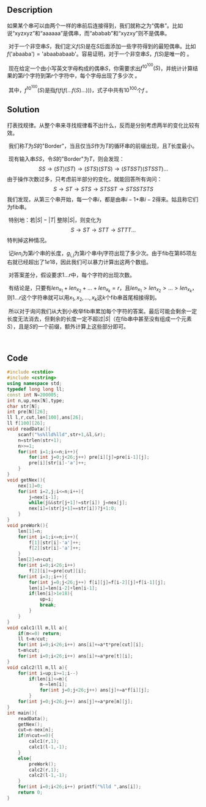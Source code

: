 ## Description

​	如果某个串可以由两个一样的串前后连接得到，我们就称之为“偶串”。比如说“xyzxyz”和“aaaaaa”是偶串，而“ababab”和“xyzxy”则不是偶串。 

​	对于一个非空串$S​$，我们定义$f(S)​$是在$S​$后面添加一些字符得到的最短偶串。比如$f(​$'abaaba'$)=​$'abaababaab'。容易证明，对于一个非空串$S​$，$f(S)​$是唯一的 。

​	现在给定一个由小写英文字母构成的偶串$S$，你需要求出$f^{10^{100}}(S)$，并统计计算结果的第$l$个字符到第$r$个字符中，每个字母出现了多少次 。

​	其中，$f^{10^{100}}(S)$是指$f(f(f(...f(S)...)))$，式子中共有$10^{100}$个$f$ 。



## Solution

​	打表找规律。从整个串来寻找规律看不出什么，反而是分别考虑两半的变化比较有效。

​	我们称$T$为$S$的"Border"，当且仅当$S$作为$T$的循环串的前缀出现，且$T$长度最小。

​	现有输入串$SS$，令$S$的"Border"为$T$，则会发现：
$$
SS\rightarrow (ST)(ST)\rightarrow (STS)(STS)\rightarrow(STSST)(STSST)...
$$
​	由于操作次数过多，只考虑前半部分的变化，就能回答所有询问：
$$
S\rightarrow ST\rightarrow STS\rightarrow STSST\rightarrow STSSTSTS
$$
​	我们发现，从第三个串开始，每一个串$i$，都是由串$i-1$+串$i-2$得来。姑且称它们为$\text{fib}$串。

​	特别地：若$|S|-|T|$ 整除$|S|$，则变化为
$$
S\rightarrow ST\rightarrow STT\rightarrow STTT...
$$
​	特判掉这种情况。

​	记$len_i$为第$i$个串的长度，$g_{i,j}$为第$i$个串中$j$字符出现了多少次。由于$\text{fib}$在第85项左右就已经超出了$1e18$，因此我们可以暴力计算出这两个数组。

​	对答案差分，假设要求$1...r$中，每个字符的出现次数。

​	有结论是，只要有$len_{x_1}+len_{x_2}+...+len_{x_k}=r$，且$len_{x_1}>len_{x_2}>...>len_{x_k}$，则$1...r$这个字符串就可以用$x_1,x_2,...,x_k$这$k$个$\text{fib}$串首尾相接得到。

​	所以对于询问我们从大到小枚举$\text{fib}$串累加每个字符的答案。最后可能会剩余一定长度无法消去，但剩余的长度一定不超过$|S|$（在$\text{fib}$串中甚至没有组成一个元素$S$），且是$S$的一个前缀，额外计算上这些部分即可。

​	

## Code

```c++
#include <cstdio>
#include <cstring>
using namespace std;
typedef long long ll;
const int N=200005;
int n,up,nex[N],type;
char str[N];
int pre[N][26];
ll l,r,cut,len[100],ans[26];
ll f[100][26];
void readData(){
	scanf("%s%lld%lld",str+1,&l,&r);
	n=strlen(str+1);
	n>>=1;
	for(int i=1;i<=n;i++){
		for(int j=0;j<26;j++) pre[i][j]=pre[i-1][j];
		pre[i][str[i]-'a']++;
	}
}
void getNex(){
	nex[1]=0;
	for(int i=2,j;i<=n;i++){
		j=nex[i-1];
		while(j&&str[j+1]!=str[i]) j=nex[j];
		nex[i]=(str[j+1]==str[i])?j+1:0;
	}
}
void preWork(){
	len[1]=n;
	for(int i=1;i<=n;i++){
		f[1][str[i]-'a']++;
		f[2][str[i]-'a']++;
	}
	len[2]=n+cut;
	for(int i=0;i<26;i++) 
		f[2][i]+=pre[cut][i];
	for(int i=3;;i++){
		for(int j=0;j<26;j++) f[i][j]=f[i-2][j]+f[i-1][j];
		len[i]=len[i-2]+len[i-1];
		if(len[i]>1e18){
			up=i;
			break;
		}
	}
}
void calc1(ll m,ll a){
	if(m<=0) return;
	ll t=m/cut;
	for(int i=0;i<26;i++) ans[i]+=a*t*pre[cut][i];
	t=m%cut;		
	for(int i=0;i<26;i++) ans[i]+=a*pre[t][i];
}
void calc2(ll m,ll a){
	for(int i=up;i>=1;i--)
		if(len[i]<=m){
			m-=len[i];
			for(int j=0;j<26;j++) ans[j]+=a*f[i][j];
		}
	for(int j=0;j<26;j++) ans[j]+=a*pre[m][j];
}
int main(){
	readData();
	getNex();
	cut=n-nex[n];
	if(n%cut==0){
		calc1(r,1);
		calc1(l-1,-1);
	}
	else{
		preWork();
		calc2(r,1);
		calc2(l-1,-1);
	}
	for(int i=0;i<26;i++) printf("%lld ",ans[i]);
	return 0;
}
```

